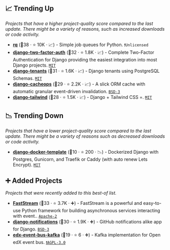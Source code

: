 ## 📈 Trending Up

_Projects that have a higher project-quality score compared to the last update. There might be a variety of reasons, such as increased downloads or code activity._

- <b><a href="https://github.com/rq/rq">rq</a></b> (🥈38 ·  ⭐ 10K · 📈) - Simple job queues for Python. <code>❗Unlicensed</code>
- <b><a href="https://github.com/jazzband/django-two-factor-auth">django-two-factor-auth</a></b> (🥈32 ·  ⭐ 1.8K · 📈) - Complete Two-Factor Authentication for Django providing the easiest integration into most Django projects. <code><a href="http://bit.ly/34MBwT8">MIT</a></code>
- <b><a href="https://github.com/django-tenants/django-tenants">django-tenants</a></b> (🥇31 ·  ⭐ 1.6K · 📈) - Django tenants using PostgreSQL Schemas. <code><a href="http://bit.ly/34MBwT8">MIT</a></code>
- <b><a href="https://github.com/Suor/django-cacheops">django-cacheops</a></b> (🥇29 ·  ⭐ 2.2K · 📈) - A slick ORM cache with automatic granular event-driven invalidation. <code><a href="http://bit.ly/3aKzpTv">BSD-3</a></code>
- <b><a href="https://github.com/timonweb/django-tailwind">django-tailwind</a></b> (🥇28 ·  ⭐ 1.5K · 📈) - Django + Tailwind CSS =. <code><a href="http://bit.ly/34MBwT8">MIT</a></code>

## 📉 Trending Down

_Projects that have a lower project-quality score compared to the last update. There might be a variety of reasons such as decreased downloads or code activity._

- <b><a href="https://github.com/amerkurev/django-docker-template">django-docker-template</a></b> (🥉10 ·  ⭐ 200 · 📉) - Dockerized Django with Postgres, Gunicorn, and Traefik or Caddy (with auto renew Lets Encrypt). <code><a href="http://bit.ly/34MBwT8">MIT</a></code>

## ➕ Added Projects

_Projects that were recently added to this best-of list._

- <b><a href="https://github.com/ag2ai/faststream">FastStream</a></b> (🥇33 ·  ⭐ 3.7K · ➕) - FastStream is a powerful and easy-to-use Python framework for building asynchronous services interacting with event.. <code><a href="http://bit.ly/3nYMfla">Apache-2</a></code>
- <b><a href="https://github.com/django-notifications/django-notifications">django-notifications</a></b> (🥇30 ·  ⭐ 1.9K · ➕) - GitHub notifications alike app for Django. <code><a href="http://bit.ly/3aKzpTv">BSD-3</a></code>
- <b><a href="https://github.com/openedx/event-bus-kafka">edx-event-bus-kafka</a></b> (🥇19 ·  ⭐ 6 · ➕) - Kafka implementation for Open edX event bus. <code><a href="http://bit.ly/3pwmjO5">❗️AGPL-3.0</a></code>

